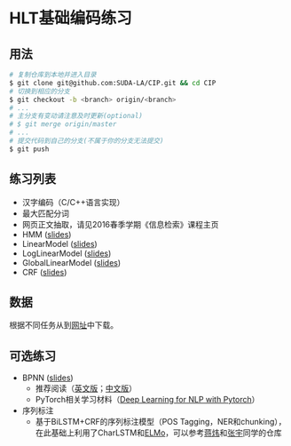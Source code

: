 # HLT基础编码练习

## 用法

```sh
# 复制仓库到本地并进入目录
$ git clone git@github.com:SUDA-LA/CIP.git && cd CIP
# 切换到相应的分支
$ git checkout -b <branch> origin/<branch>
# ...
# 主分支有变动请注意及时更新(optional)
# $ git merge origin/master
# ...
# 提交代码到自己的分支(不属于你的分支无法提交)
$ git push
```

## 练习列表

* 汉字编码（C/C++语言实现）
* 最大匹配分词
* 网页正文抽取，请见2016春季学期《信息检索》课程主页
* HMM ([slides](http://hlt.suda.edu.cn/~zhli/teach/cip-2015-fall/7-hmm-tagging/main.pdf))
* LinearModel ([slides](http://hlt.suda.edu.cn/~zhli/teach/cip-2015-fall/9-linear-model/main2.pdf))
* LogLinearModel ([slides](http://hlt.suda.edu.cn/~zhli/teach/cip-2015-fall/10-maxent-loglinear/main.pdf))
* GlobalLinearModel ([slides](http://hlt.suda.edu.cn/~zhli/teach/cip-2015-fall/11-global-linear-model/main.pdf))
* CRF ([slides](http://hlt.suda.edu.cn/~zhli/teach/cip-2015-fall/12-crf/main.pdf))

## 数据

根据不同任务从到[网址](http://hlt.suda.edu.cn/index.php/New-stu-training)中下载。

## 可选练习

* BPNN ([slides](https://github.com/SUDA-LA/CIP/blob/master/BPNN/slides/Deep_Learning_for_POSTagging.pptx))
  * 推荐阅读（[英文版](http://neuralnetworksanddeeplearning.com/index.html)；[中文版](https://github.com/zhanggyb/nndl/releases/download/latest/nndl-ebook.pdf)）
  * PyTorch相关学习材料（[Deep Learning for NLP with Pytorch](https://pytorch.org/tutorials/beginner/deep_learning_nlp_tutorial.html)）
* 序列标注
  * 基于BiLSTM+CRF的序列标注模型（POS Tagging，NER和chunking），在此基础上利用了CharLSTM和[ELMo](https://allennlp.org/elmo)，可以参考[蒋炜](https://github.com/HMJW/Sequence-Labeling)和[张宇](https://github.com/zysite/tagger)同学的仓库
